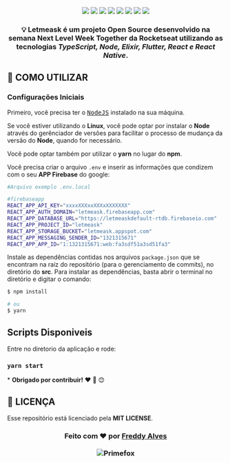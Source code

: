 <div align="center">

<img src="https://img.shields.io/static/v1?label=LetMeAsk&message=App&color=blueviolet&style=for-the-badge&logo=quip" />
<img src="https://img.shields.io/static/v1?label=ReactJS&message=Web&color=blue&style=for-the-badge&logo=react" />
<img src="https://img.shields.io/static/v1?label=Reactnative&message=Mobile&color=blue&style=for-the-badge&logo=react" />
<img src="https://img.shields.io/static/v1?label=NodeJS&message=Backend&color=success&style=for-the-badge&logo=node.js" />
<img src="https://img.shields.io/static/v1?label=Firebase&message=Api&color=orange&style=for-the-badge&logo=firebase" />
<img src="https://img.shields.io/static/v1?label=TypeScript&message=</>&color=blue&style=for-the-badge&logo=TypeScript" />
<img src="https://img.shields.io/static/v1?label=Elixir&message=Backend&color=blue&style=for-the-badge&logo=elixir" />
<img src="https://img.shields.io/static/v1?label=Flutter&message=Mobile&color=blue&style=for-the-badge&logo=flutter" />

</div>

<h3 align="center">

💡 Letmeask é um projeto **Open Source** desenvolvido na semana Next Level Week Together da **Rocketseat** utilizando as tecnologias **_TypeScript, Node, Elixir, Flutter, React e React Native_**.

</h3>

## **:wine_glass: COMO UTILIZAR**

### Configurações Iniciais

Primeiro, você precisa ter o <kbd>[NodeJS](https://nodejs.org/en/download/)</kbd> instalado na sua máquina.

Se você estiver utilizando o **Linux**, você pode optar por instalar o **Node** através do gerênciador de versões para facilitar o processo de mudança da versão do **Node**, quando for necessário.

Você pode optar também por utilizar o **yarn** no lugar do **npm**.

Você precisa criar o arquivo `.env` e inserir as informações que condizem com o seu **APP Firebase** do google:

```sh
#Arquivo exemplo .env.local

#firebaseapp
REACT_APP_API_KEY="xxxxXXXxxXXXxXXXXXXX"
REACT_APP_AUTH_DOMAIN="letmeask.firebaseapp.com"
REACT_APP_DATABASE_URL="https://letmeaskdefault-rtdb.firebaseio.com"
REACT_APP_PROJECT_ID="letmeask"
REACT_APP_STORAGE_BUCKET="letmeask.appspot.com"
REACT_APP_MESSAGING_SENDER_ID="1321315671"
REACT_APP_APP_ID="1:1321315671:web:fa3sdf51a3sd51fa3"
```

Instale as dependências contidas nos arquivos `package.json` que se encontram na raíz do repositório (para o gerenciamento de commits), no diretório do **src**. Para instalar as dependências, basta abrir o terminal no diretório e digitar o comando:

```sh
$ npm install

# ou
$ yarn
```

## Scripts Disponiveis

Entre no diretorio da aplicação e rode:

### `yarn start`

\* **Obrigado por contribuir!** ❤️ :facepunch: :blush:

## **:page_with_curl: LICENÇA**

Esse repositório está licenciado pela **MIT LICENSE**.

<h3 align="center">
Feito com ❤️ por <a href="https://www.linkedin.com/in/freddy-alves/">Freddy Alves</a>
<br><br>
  <img alt="Primefox" src="https://img.shields.io/badge/made%20by-Primefox-yellow">
</a>
</h3>
